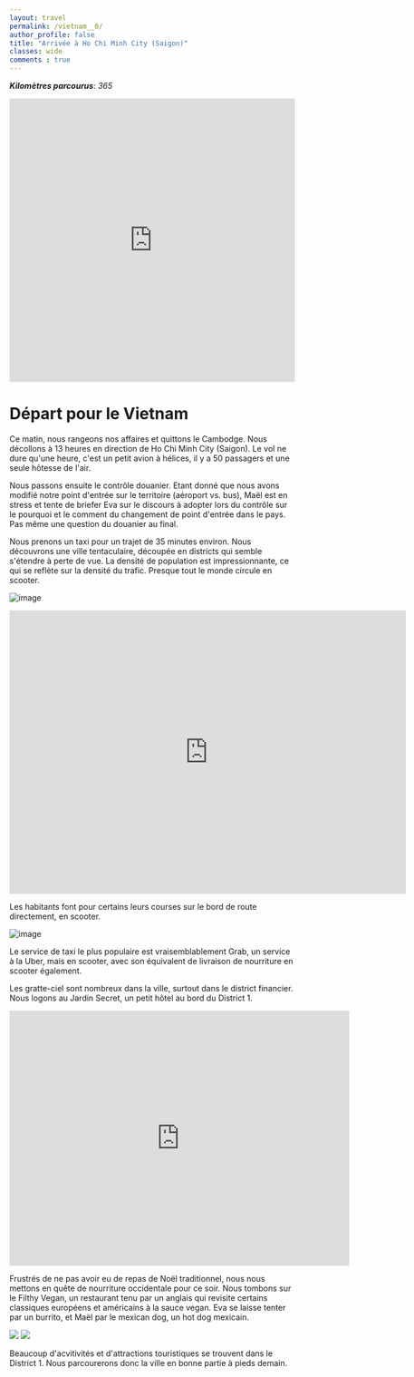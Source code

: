 ```yaml
---
layout: travel
permalink: /vietnam__0/
author_profile: false
title: "Arrivée à Ho Chi Minh City (Saigon)"
classes: wide
comments : true
---
```


<!-- jQuery 1.8 or later, 33 KB -->
<script src="https://ajax.googleapis.com/ajax/libs/jquery/1.11.1/jquery.min.js"></script>

<!-- Fotorama from CDNJS, 19 KB -->
<link  href="https://cdnjs.cloudflare.com/ajax/libs/fotorama/4.6.4/fotorama.css" rel="stylesheet">
<script src="https://cdnjs.cloudflare.com/ajax/libs/fotorama/4.6.4/fotorama.js"></script>

***Kilomètres parcourus***: *365*

<iframe src="https://www.google.com/maps/d/u/0/embed?mid=1pWjE7lIc7HG7W4NhNdePypqpZaaQI3aY" width="100%" height="500" frameBorder="0"></iframe>

<br>

# Départ pour le Vietnam

Ce matin, nous rangeons nos affaires et quittons le Cambodge. Nous décollons à 13 heures en direction de Ho Chi Minh City (Saigon). Le vol ne dure qu'une heure, c'est un petit avion à hélices, il y a 50 passagers et une seule hôtesse de l'air. 

Nous passons ensuite le contrôle douanier. Etant donné que nous avons modifié notre point d'entrée sur le territoire (aéroport vs. bus), Maël est en stress et tente de briefer Eva sur le discours à adopter lors du contrôle sur le pourquoi et le comment du changement de point d'entrée dans le pays. Pas même une question du douanier au final.

Nous prenons un taxi pour un trajet de 35 minutes environ. Nous découvrons une ville tentaculaire, découpée en districts qui semble s'étendre à perte de vue. La densité de population est impressionnante, ce qui se reflète sur la densité du trafic. Presque tout le monde circule en scooter.

![image](https://drive.google.com/uc?id=1La0lEUJdI1HnzsITUbglcwOKkSlHrJqX)

<iframe width="700" height="500" src="https://www.youtube.com/embed/xMLidTCW8qw" frameborder="0" allow="accelerometer; autoplay; encrypted-media; gyroscope; picture-in-picture" allowfullscreen></iframe>

<br>

Les habitants font pour certains leurs courses sur le bord de route directement, en scooter.

![image](https://drive.google.com/uc?id=1YLy9tHSUeCyWALLPWT_26B2yOETHNswG)

Le service de taxi le plus populaire est vraisemblablement Grab, un service à la Uber, mais en scooter, avec son équivalent de livraison de nourriture en scooter également.

Les gratte-ciel sont nombreux dans la ville, surtout dans le district financier. Nous logons au Jardin Secret, un petit hôtel au bord du District 1.

<iframe src="https://www.google.com/maps/embed?pb=!1m14!1m8!1m3!1d15678.669120469753!2d106.6964963!3d10.7601053!3m2!1i1024!2i768!4f13.1!3m3!1m2!1s0x0%3A0x4fb355c9da2c7158!2sHotel%20le%20Jardin%20Secret!5e0!3m2!1sen!2s!4v1577372228743!5m2!1sen!2s" width="600" height="450" frameborder="0" style="border:0;" allowfullscreen=""></iframe>

<br>

Frustrés de ne pas avoir eu de repas de Noël traditionnel, nous nous mettons en quête de nourriture occidentale pour ce soir. Nous tombons sur le Filthy Vegan, un restaurant tenu par un anglais qui revisite certains classiques européens et américains à la sauce vegan. Eva se laisse tenter par un burrito, et Maël par le mexican dog, un hot dog mexicain.

<div class="fotorama">
  <img src="https://drive.google.com/uc?id=1TX0gUR15qup7YXOI72jSv7SKFMRn_Ruy">
  <img src="https://drive.google.com/uc?id=1GV2StDUFQIs9FGo7BWyX2zECZt0qBKTl">
</div>

Beaucoup d'acvitivités et d'attractions touristiques se trouvent dans le District 1. Nous parcourerons donc la ville en bonne partie à pieds demain.